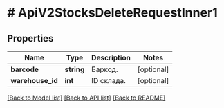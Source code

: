 # # ApiV2StocksDeleteRequestInner1

## Properties

Name | Type | Description | Notes
------------ | ------------- | ------------- | -------------
**barcode** | **string** | Баркод. | [optional]
**warehouse_id** | **int** | ID склада. | [optional]

[[Back to Model list]](../../README.md#models) [[Back to API list]](../../README.md#endpoints) [[Back to README]](../../README.md)
